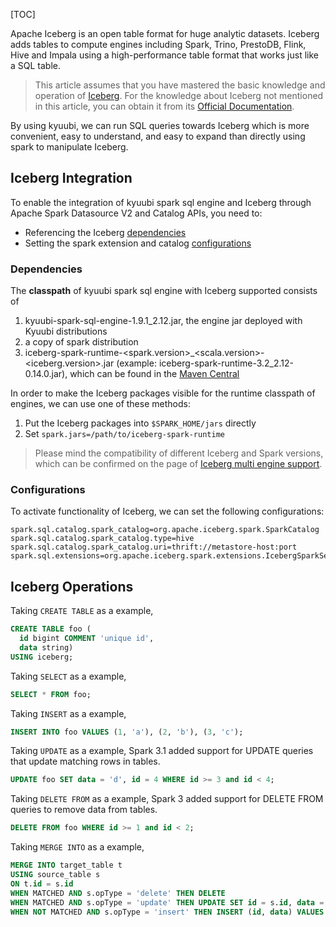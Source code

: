 [TOC]

Apache Iceberg is an open table format for huge analytic datasets. Iceberg adds tables to compute engines including Spark, Trino, PrestoDB, Flink, Hive and Impala using a high-performance table format that works just like a SQL table.

> This article assumes that you have mastered the basic knowledge and operation of [Iceberg](https://iceberg.apache.org/). For the knowledge about Iceberg not mentioned in this article, you can obtain it from its [Official Documentation](https://iceberg.apache.org/docs/latest/).

By using kyuubi, we can run SQL queries towards Iceberg which is more convenient, easy to understand, and easy to expand than directly using spark to manipulate Iceberg.

Iceberg Integration
---------------------------------------------------------------------------------------------------------------------------------------

To enable the integration of kyuubi spark sql engine and Iceberg through Apache Spark Datasource V2 and Catalog APIs, you need to:

*   Referencing the Iceberg [dependencies](#spark-iceberg-deps)
*   Setting the spark extension and catalog [configurations](#spark-iceberg-conf)

### Dependencies

The **classpath** of kyuubi spark sql engine with Iceberg supported consists of

1.  kyuubi-spark-sql-engine-1.9.1_2.12.jar, the engine jar deployed with Kyuubi distributions
2.  a copy of spark distribution
3.  iceberg-spark-runtime-<spark.version>_<scala.version>-<iceberg.version>.jar (example: iceberg-spark-runtime-3.2\_2.12-0.14.0.jar), which can be found in the [Maven Central](https://mvnrepository.com/artifact/org.apache.iceberg)


In order to make the Iceberg packages visible for the runtime classpath of engines, we can use one of these methods:

1.  Put the Iceberg packages into `$SPARK_HOME/jars` directly
2.  Set `spark.jars=/path/to/iceberg-spark-runtime`

> Please mind the compatibility of different Iceberg and Spark versions, which can be confirmed on the page of [Iceberg multi engine support](https://iceberg.apache.org/multi-engine-support/).

### Configurations

To activate functionality of Iceberg, we can set the following configurations:

```properties
spark.sql.catalog.spark_catalog=org.apache.iceberg.spark.SparkCatalog
spark.sql.catalog.spark_catalog.type=hive
spark.sql.catalog.spark_catalog.uri=thrift://metastore-host:port
spark.sql.extensions=org.apache.iceberg.spark.extensions.IcebergSparkSessionExtensions
```

Iceberg Operations
-------------------------------------------------------------------------------------------------------------------------------------

Taking `CREATE TABLE` as a example,

```sql
CREATE TABLE foo (
  id bigint COMMENT 'unique id',
  data string)
USING iceberg;
```

Taking `SELECT` as a example,

```sql
SELECT * FROM foo;
```

Taking `INSERT` as a example,

```sql
INSERT INTO foo VALUES (1, 'a'), (2, 'b'), (3, 'c');
```

Taking `UPDATE` as a example, Spark 3.1 added support for UPDATE queries that update matching rows in tables.

```sql
UPDATE foo SET data = 'd', id = 4 WHERE id >= 3 and id < 4;
```

Taking `DELETE FROM` as a example, Spark 3 added support for DELETE FROM queries to remove data from tables.

```sql
DELETE FROM foo WHERE id >= 1 and id < 2;
```

Taking `MERGE INTO` as a example,

```sql
MERGE INTO target_table t
USING source_table s
ON t.id = s.id
WHEN MATCHED AND s.opType = 'delete' THEN DELETE
WHEN MATCHED AND s.opType = 'update' THEN UPDATE SET id = s.id, data = s.data
WHEN NOT MATCHED AND s.opType = 'insert' THEN INSERT (id, data) VALUES (s.id, s.data);
```
